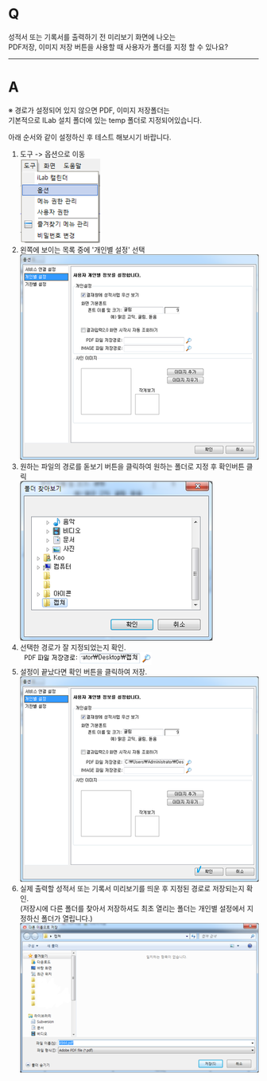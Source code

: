 # Q

성적서 또는 기록서를 출력하기 전 미리보기 화면에 나오는  
PDF저장,  이미지 저장 버튼을 사용할 때 사용자가 폴더를 지정 할 수 있나요?


***
# A
※ 경로가 설정되어 있지 않으면 PDF, 이미지 저장폴더는  
기본적으로 ILab 설치 폴더에 있는 temp 폴더로 지정되어있습니다.  

아래 순서와 같이 설정하신 후 테스트 해보시기 바랍니다.  

1. 도구 -> 옵션으로 이동  
![](/assets/faq/009-01/01도구.png)  
1. 왼쪽에 보이는 목록 중에 '개인별 설정' 선택  
![](/assets/faq/009-01/02개인별설정.png)  
1. 원하는 파일의 경로를 돋보기 버튼을 클릭하여 원하는 폴더로 지정 후 확인버튼 클릭  
![](/assets/faq/009-01/03Temp.png)  
1. 선택한 경로가 잘 지정되었는지 확인.  
![](/assets/faq/009-01/04경로설정.png)  
1. 설정이 끝났다면 확인 버튼을 클릭하여 저장.  
![](/assets/faq/009-01/05확인.png)  
1. 실제 출력할 성적서 또는 기록서 미리보기를 띄운 후 지정된 경로로 저장되는지 확인.  
(저장시에 다른 폴더를 찾아서 저장하셔도 최초 열리는 폴더는 개인별 설정에서 지정하신 폴더가 열립니다.)  
![](/assets/faq/009-01/06최종경로.png)      